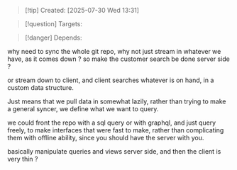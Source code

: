 
>[!tip] Created: [2025-07-30 Wed 13:31]

>[!question] Targets: 

>[!danger] Depends: 

why need to sync the whole git repo, why not just stream in whatever we have, as it comes down ?
so make the customer search be done server side ?

or stream down to client, and client searches whatever is on hand, in a custom data structure.

Just means that we pull data in somewhat lazily, rather than trying to make a general syncer, we define what we want to query.

we could front the repo with a sql query or with graphql, and just query freely, to make interfaces that were fast to make, rather than complicating them with offline ability, since you should have the server with you.

basically manipulate queries and views server side, and then the client is very thin ?